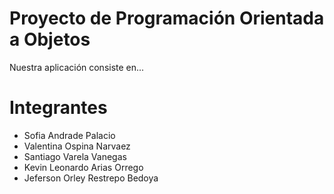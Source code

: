 # Proyecto de Programación Orientada a Objetos
Nuestra aplicación consiste en...

# Integrantes
- Sofia Andrade Palacio
- Valentina Ospina Narvaez
- Santiago Varela Vanegas
- Kevin Leonardo Arias Orrego
- Jeferson Orley Restrepo Bedoya


